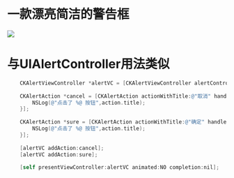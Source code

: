# 一款漂亮简洁的警告框
![](https://ww3.sinaimg.cn/large/006tNbRwly1fda0oksrt7g30640av1kx.gif)
# 与UIAlertController用法类似
```objective-c
    CKAlertViewController *alertVC = [CKAlertViewController alertControllerWithTitle:@"Access Microphone?" message:@"Are you       sure that you want to allow this app to access your microphone?" ];
    
    CKAlertAction *cancel = [CKAlertAction actionWithTitle:@"取消" handler:^(CKAlertAction *action) {
        NSLog(@"点击了 %@ 按钮",action.title);
    }];
    
    CKAlertAction *sure = [CKAlertAction actionWithTitle:@"确定" handler:^(CKAlertAction *action) {
        NSLog(@"点击了 %@ 按钮",action.title);
    }];
    
    [alertVC addAction:cancel];
    [alertVC addAction:sure];
    
    [self presentViewController:alertVC animated:NO completion:nil];
```
